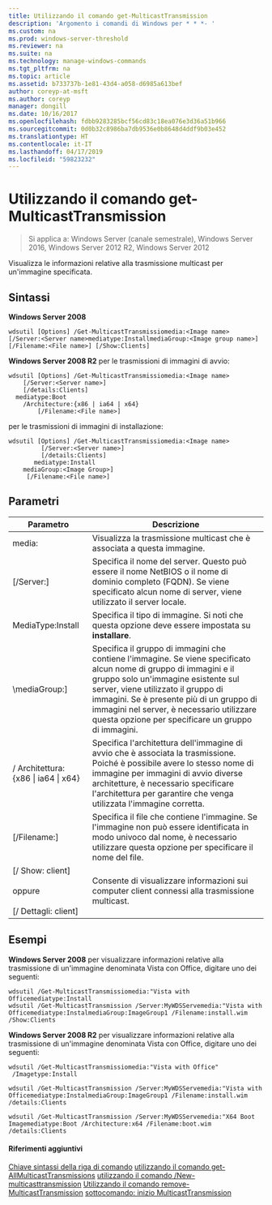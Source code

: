 ```yaml
---
title: Utilizzando il comando get-MulticastTransmission
description: 'Argomento i comandi di Windows per * * *- '
ms.custom: na
ms.prod: windows-server-threshold
ms.reviewer: na
ms.suite: na
ms.technology: manage-windows-commands
ms.tgt_pltfrm: na
ms.topic: article
ms.assetid: b733737b-1e81-43d4-a058-d6985a613bef
author: coreyp-at-msft
ms.author: coreyp
manager: dongill
ms.date: 10/16/2017
ms.openlocfilehash: fdbb9283285bcf56cd83c18ea076e3d36a51b966
ms.sourcegitcommit: 0d0b32c8986ba7db9536e0b8648d4ddf9b03e452
ms.translationtype: HT
ms.contentlocale: it-IT
ms.lasthandoff: 04/17/2019
ms.locfileid: "59823232"
---
```

# <a name="using-the-get-multicasttransmission-command"></a>Utilizzando il comando get-MulticastTransmission

>Si applica a: Windows Server (canale semestrale), Windows Server 2016, Windows Server 2012 R2, Windows Server 2012

Visualizza le informazioni relative alla trasmissione multicast per un'immagine specificata.
## <a name="syntax"></a>Sintassi
**Windows Server 2008**
```
wdsutil [Options] /Get-MulticastTransmissiomedia:<Image name> [/Server:<Server name>mediatype:InstallmediaGroup:<Image group name>] 
[/Filename:<File name>] [/Show:Clients]
```
**Windows Server 2008 R2** per le trasmissioni di immagini di avvio:
```
wdsutil [Options] /Get-MulticastTransmissiomedia:<Image name>
    [/Server:<Server name>]
    [/details:Clients]
  mediatype:Boot
    /Architecture:{x86 | ia64 | x64}
        [/Filename:<File name>]
```
per le trasmissioni di immagini di installazione:
```
wdsutil [Options] /Get-MulticastTransmissiomedia:<Image name>
         [/Server:<Server name>]
         [/details:Clients]
       mediatype:Install
    mediaGroup:<Image Group>]
     [/Filename:<File name>]
```
## <a name="parameters"></a>Parametri
|Parametro|Descrizione|
|-------|--------|
media:<Image name>|Visualizza la trasmissione multicast che è associata a questa immagine.|
|[/Server:<Server name>]|Specifica il nome del server. Questo può essere il nome NetBIOS o il nome di dominio completo (FQDN). Se viene specificato alcun nome di server, viene utilizzato il server locale.|
MediaType:Install|Specifica il tipo di immagine. Si noti che questa opzione deve essere impostata su **installare**.|
|\mediaGroup:<Image group name>]|Specifica il gruppo di immagini che contiene l'immagine. Se viene specificato alcun nome di gruppo di immagini e il gruppo solo un'immagine esistente sul server, viene utilizzato il gruppo di immagini. Se è presente più di un gruppo di immagini nel server, è necessario utilizzare questa opzione per specificare un gruppo di immagini.|
|/ Architettura: {x86 &#124; ia64 &#124; x64}|Specifica l'architettura dell'immagine di avvio che è associata la trasmissione. Poiché è possibile avere lo stesso nome di immagine per immagini di avvio diverse architetture, è necessario specificare l'architettura per garantire che venga utilizzata l'immagine corretta.|
|[/Filename:<File name>]|Specifica il file che contiene l'immagine. Se l'immagine non può essere identificata in modo univoco dal nome, è necessario utilizzare questa opzione per specificare il nome del file.|
|[/ Show: client]<br /><br />oppure<br /><br />[/ Dettagli: client]|Consente di visualizzare informazioni sui computer client connessi alla trasmissione multicast.|
## <a name="BKMK_examples"></a>Esempi
**Windows Server 2008** per visualizzare informazioni relative alla trasmissione di un'immagine denominata Vista con Office, digitare uno dei seguenti:
```
wdsutil /Get-MulticastTransmissiomedia:"Vista with Officemediatype:Install
wdsutil /Get-MulticastTransmission /Server:MyWDSServemedia:"Vista with Officemediatype:InstalmediaGroup:ImageGroup1 /Filename:install.wim /Show:Clients
```
**Windows Server 2008 R2** per visualizzare informazioni relative alla trasmissione di un'immagine denominata Vista con Office, digitare uno dei seguenti:
```
wdsutil /Get-MulticastTransmissiomedia:"Vista with Office"
 /Imagetype:Install
```
```
wdsutil /Get-MulticastTransmission /Server:MyWDSServemedia:"Vista with Officemediatype:InstalmediaGroup:ImageGroup1 /Filename:install.wim /details:Clients
```
```
wdsutil /Get-MulticastTransmission /Server:MyWDSServemedia:"X64 Boot Imagemediatype:Boot /Architecture:x64 /Filename:boot.wim /details:Clients
```
#### <a name="additional-references"></a>Riferimenti aggiuntivi
[Chiave sintassi della riga di comando](command-line-syntax-key.md)
[utilizzando il comando get-AllMulticastTransmissions](using-the-get-allmulticasttransmissions-command.md)
[utilizzando il comando /New-multicasttransmission](using-the-new-multicasttransmission-command.md) 
 [Utilizzando il comando remove-MulticastTransmission](using-the-remove-multicasttransmission-command.md)
[sottocomando: inizio MulticastTransmission](subcommand-start-multicasttransmission.md)
